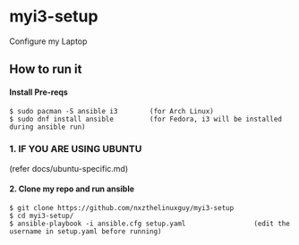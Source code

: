 # myi3-setup
Configure my Laptop

## How to run it
#### Install Pre-reqs
```
$ sudo pacman -S ansible i3        (for Arch Linux)
$ sudo dnf install ansible         (for Fedora, i3 will be installed during ansible run)
```
### 1. IF YOU ARE USING UBUNTU
(refer docs/ubuntu-specific.md)

#### 2. Clone my repo and run ansible
```
$ git clone https://github.com/nxzthelinuxguy/myi3-setup
$ cd myi3-setup/
$ ansible-playbook -i ansible.cfg setup.yaml                 (edit the username in setup.yaml before running)
